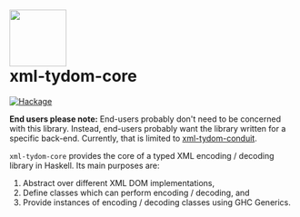 # <img src="https://cdn.jsdelivr.net/gh/lancelet/xml-tydom@master/xml-tydom-logo.svg" width="100"/><br/>xml-tydom-core

[![Hackage](https://img.shields.io/hackage/v/xml-tydom-core.svg)](https://hackage.haskell.org/package/xml-tydom-core)

__End users please note:__ End-users probably don't need to be concerned with
this library. Instead, end-users probably want the library written for a
specific back-end. Currently, that is limited to [xml-tydom-conduit][1].

`xml-tydom-core` provides the core of a typed XML encoding / decoding library in
Haskell. Its main purposes are:

  1. Abstract over different XML DOM implementations,
  2. Define classes which can perform encoding / decoding, and
  3. Provide instances of encoding / decoding classes using GHC Generics.
  
[1]: https://github.com/lancelet/xml-tydom/tree/master/xml-tydom-conduit

